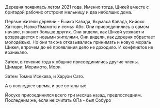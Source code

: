 Деревня появилась летом 2021 года. 
Именно тогда, Шикей вместе с бригадой рабочих отстроил мельницу и два неболших дома. 

Первые жители деревни - Ёшико Кавада, Якумаса Кавада, Кийоко Хаттори, Наэко Ямамото и семья Абэ.
Они присоединились в самом начале, и знают больше других. Они видели, как Шикей уезжает и возвращается с новыми жителями. Они видели, как деревня обрастает молодёжью. Но они так же отказывались принимать и новую мораль Шикея, впрочем до её проявления дело не доходило. И конфликтов не возникало.

Затем, в течение года к общине присоединились другие члены. Шимари, Моримото, Мори

Затем Томио Исекава, и Харухи Сато. 

А в последнее время, и все остальные

Йосуке присоединился всего три месяца назад, предпоследним. Последним же, если не считать ОПа - был Собуро